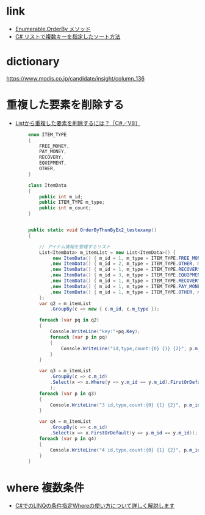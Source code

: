 # link
- [Enumerable.OrderBy メソッド](https://docs.microsoft.com/ja-jp/dotnet/api/system.linq.enumerable.orderby?view=net-6.0)
- [C# リストで複数キーを指定したソート方法](http://www.3s-sys.co.jp/blog/2017/03/15/1195/)

# dictionary
 https://www.modis.co.jp/candidate/insight/column_136


# 重複した要素を削除する
- [Listから重複した要素を削除するには？［C#／VB］](https://atmarkit.itmedia.co.jp/ait/articles/1703/29/news027.html)

```c#
        enum ITEM_TYPE
        {
            FREE_MONEY,
            PAY_MONEY,
            RECOVERY, 
            EQUIPMENT, 
            OTHER,
        }

        class ItemData
        {
            public int m_id;
            public ITEM_TYPE m_type;
            public int m_count;
        }


        public static void OrderByThenByEx2_testexamp()
        {

            // アイテム情報を管理するリスト
            List<ItemData> m_itemList = new List<ItemData>() {
                 new ItemData() { m_id = 1, m_type = ITEM_TYPE.FREE_MONEY, m_count = 10 }
                ,new ItemData() { m_id = 2, m_type = ITEM_TYPE.OTHER, m_count = 20 }
                ,new ItemData() { m_id = 1, m_type = ITEM_TYPE.RECOVERY, m_count = 50 }
                ,new ItemData() { m_id = 3, m_type = ITEM_TYPE.EQUIPMENT, m_count = 40 }
                ,new ItemData() { m_id = 1, m_type = ITEM_TYPE.RECOVERY, m_count = 11 }
                ,new ItemData() { m_id = 1, m_type = ITEM_TYPE.PAY_MONEY, m_count = 12 }
                ,new ItemData() { m_id = 1, m_type = ITEM_TYPE.OTHER, m_count = 13 }
            };
            var q2 = m_itemList
                .GroupBy(c => new { c.m_id, c.m_type });

            foreach (var pq in q2)
            {
                Console.WriteLine("key:"+pq.Key);
                foreach (var p in pq)
                {
                    Console.WriteLine("id,type,count:{0} {1} {2}", p.m_id, p.m_type, p.m_count);
                }
            }

            var q3 = m_itemList
                .GroupBy(c => c.m_id)
                .Select(x => x.Where(y => y.m_id == y.m_id).FirstOrDefault()
                );
            foreach (var p in q3)
            {
                Console.WriteLine("3 id,type,count:{0} {1} {2}", p.m_id, p.m_type, p.m_count);
            }

            var q4 = m_itemList
                .GroupBy(c => c.m_id)
                .Select(x => x.FirstOrDefault(y => y.m_id == y.m_id));
            foreach (var p in q4)
            {
                Console.WriteLine("4 id,type,count:{0} {1} {2}", p.m_id, p.m_type, p.m_count);
            }
        }
```

# where 複数条件
- [C#でのLINQの条件指定Whereの使い方について詳しく解説します](https://www.fenet.jp/dotnet/column/language/8203/)
